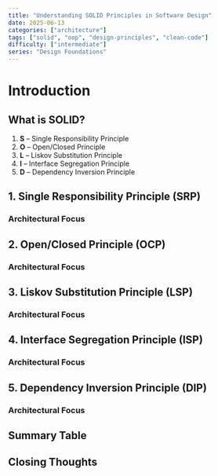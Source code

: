 ```yaml
---
title: "Understanding SOLID Principles in Software Design"
date: 2025-06-13
categories: ["architecture"]
tags: ["solid", "oop", "design-principles", "clean-code"]
difficulty: ["intermediate"]
series: "Design Foundations"
---
```


# Introduction

## What is SOLID?

1. **S** – Single Responsibility Principle  
2. **O** – Open/Closed Principle  
3. **L** – Liskov Substitution Principle  
4. **I** – Interface Segregation Principle  
5. **D** – Dependency Inversion Principle



## 1. Single Responsibility Principle (SRP)

### Architectural Focus



## 2. Open/Closed Principle (OCP)

### Architectural Focus



## 3. Liskov Substitution Principle (LSP)

### Architectural Focus



## 4. Interface Segregation Principle (ISP)

### Architectural Focus



## 5. Dependency Inversion Principle (DIP)

### Architectural Focus



## Summary Table



## Closing Thoughts